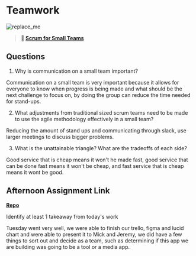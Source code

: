 # Teamwork

![replace_me](https://codeworks.blob.core.windows.net/public/assets/img/illustrations/placeholder.svg)

> **📖 [Scrum for Small Teams](https://codeworksacademy.com/fs-student-guide/resources/wk8-9/02-Scrum-For-Small-Teams)**

## Questions

1. Why is communication on a small team important?

 Communication on a small team is very important because it allows for everyone to know when progress is being made and what should be the next challenge to focus on, by doing the group can reduce the time needed for stand-ups.

2. What adjustments from traditional sized scrum teams need to be made to use the agile methodology effectively in a small team?

Reducing the amount of stand ups and communicating through slack, use larger meetings to discuss bigger problems.

3. What is the unattainable triangle? What are the tradeoffs of each side?

Good service that is cheap means it won't he made fast, good service that can be done fast means it won't be cheap, and fast service that is cheap means it wont be good.


## Afternoon Assignment Link

**[Repo](https://github.com/DiegoDomingu3z/<ASSIGNMENT_REPO>)**

Identify at least 1 takeaway from today's work

Tuesday went very well, we were able to finish our trello, figma and lucid chart and were able to present it to Mick and Jeremy, we did have a few things to sort out and decide as a team, such as determining if this app we are building was going to be a tool or a media app. 
